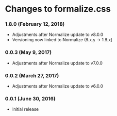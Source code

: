 # Changes to formalize.css

### 1.8.0 (February 12, 2018)

* Adjustments after Normalize update to v8.0.0
* Versioning now linked to Normalize (8.x.y -> 1.8.x)

### 0.0.3 (May 9, 2017)

* Adjustments after Normalize update to v7.0.0

### 0.0.2 (March 27, 2017)

* Adjustments after Normalize update to v6.0.0

### 0.0.1 (June 30, 2016)

* Initial release
